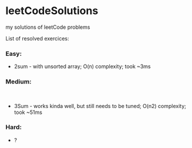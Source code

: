 # leetCodeSolutions
my solutions of leetCode problems

List of resolved exercices:
	<H3>Easy:</H3> 
	<ul>
	<li> 2sum - with unsorted array; O(n) complexity; took ~3ms </li>
	</ul>
	<H3>Medium:</H3>  
	<ul>
	<li> 3Sum - works kinda well, but still needs to be tuned; O(n2) complexity; took ~51ms</li>
	</ul>
	<H3>Hard:</H3> 
	<ul>
	<li> ? </li>
	</ul>
		
